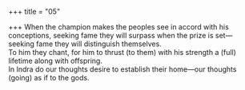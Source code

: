 +++
title = "05"

+++
 When the champion makes the peoples see in accord with his  
conceptions, seeking fame they will surpass when the prize is set—  
seeking fame they will distinguish themselves.  
To him they chant, for him to thrust (to them) with his strength a (full)  lifetime along with offspring.  
In Indra do our thoughts desire to establish their home—our thoughts  (going) as if to the gods.  